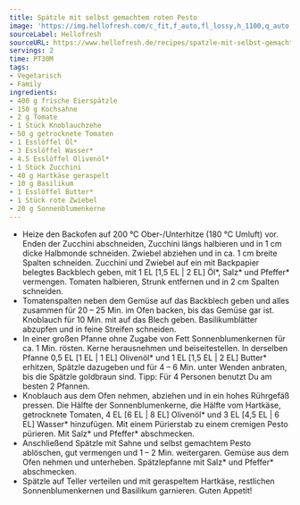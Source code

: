 ```yaml
---
title: Spätzle mit selbst gemachtem roten Pesto
image: 'https://img.hellofresh.com/c_fit,f_auto,fl_lossy,h_1100,q_auto,w_2600/hellofresh_s3/image/spatzle-mit-selbst-gemachtem-roten-pesto-ef09df45.jpg'
sourceLabel: Hellofresh
sourceURL: https://www.hellofresh.de/recipes/spatzle-mit-selbst-gemachtem-roten-pesto-62d69f06a5e957522d0ccdc1
servings: 2
time: PT30M
tags:
- Vegetarisch
- Family
ingredients:
- 400 g frische Eierspätzle
- 150 g Kochsahne
- 2 g Tomate
- 1 Stück Knoblauchzehe
- 50 g getrocknete Tomaten
- 1 Esslöffel Öl*
- 3 Esslöffel Wasser*
- 4.5 Esslöffel Olivenöl*
- 1 Stück Zucchini
- 40 g Hartkäse geraspelt
- 10 g Basilikum
- 1 Esslöffel Butter*
- 1 Stück rote Zwiebel
- 20 g Sonnenblumenkerne
---
```


- Heize den Backofen auf 200 °C Ober-/Unterhitze (180 °C Umluft) vor.  Enden der Zucchini abschneiden, Zucchini längs halbieren und in 1 cm dicke Halbmonde schneiden.  Zwiebel abziehen und in ca. 1 cm breite Spalten schneiden.  Zucchini und Zwiebel auf ein mit Backpapier belegtes Backblech geben, mit 1 EL [1,5 EL | 2 EL] Öl\*, Salz\* und Pfeffer\* vermengen. Tomaten halbieren, Strunk entfernen und in 2 cm Spalten schneiden.
- Tomatenspalten neben dem Gemüse auf das Backblech geben und alles zusammen für 20 – 25 Min. im Ofen backen, bis das Gemüse gar ist.  Knoblauch für 10 Min. mit auf das Blech geben.  Basilikumblätter abzupfen und in feine Streifen schneiden.
- In einer großen Pfanne ohne Zugabe von Fett Sonnenblumenkernen für ca. 1 Min. rösten. Kerne herausnehmen und beiseitestellen. In derselben Pfanne 0,5 EL [1 EL | 1 EL] Olivenöl\* und 1 EL [1,5 EL | 2 EL] Butter\* erhitzen, Spätzle dazugeben und für 4 – 6 Min. unter Wenden anbraten, bis die Spätzle goldbraun sind.  Tipp: Für 4 Personen benutzt Du am besten 2 Pfannen.
- Knoblauch aus dem Ofen nehmen, abziehen und in ein hohes Rührgefäß pressen.  Die Hälfte der Sonnenblumenkerne, die Hälfte vom Hartkäse, getrocknete Tomaten, 4 EL [6 EL | 8 EL] Olivenöl\* und 3 EL [4,5 EL | 6 EL] Wasser\* hinzufügen. Mit einem Pürierstab zu einem cremigen Pesto pürieren.  Mit Salz\* und Pfeffer\* abschmecken.
- Anschließend Spätzle mit Sahne und selbst gemachtem Pesto ablöschen, gut vermengen und 1 – 2 Min. weitergaren.  Gemüse aus dem Ofen nehmen und unterheben.  Spätzlepfanne mit Salz\* und Pfeffer\* abschmecken.
- Spätzle auf Teller verteilen und mit geraspeltem Hartkäse, restlichen Sonnenblumenkernen und Basilikum garnieren.  Guten Appetit!
